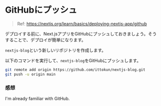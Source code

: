 # GitHubにプッシュ

> Ref: https://nextjs.org/learn/basics/deploying-nextjs-app/github

デプロイする前に、Next.jsアプリをGitHubにプッシュしておきましょう。そうすることで、デプロイが簡単になります。

`nextjs-blog`という新しいリポジトリを作成します。

以下のコマンドを実行して、`nextjs-blog`をGitHubにプッシュします。

```bash
git remote add origin https://github.com/ittokun/nextjs-blog.git
git push -u origin main
```

### 感想

I'm already familiar with GitHub.
